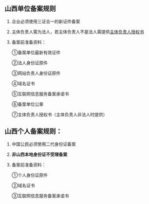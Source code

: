 ## 山西单位备案规则

1. 企业必须使用三证合一的新证件备案

2. 主体负责人需为法人，若主体负责人不是法人需提供[主体负责人授权书](https://badownload.s3.cn-north-1.jdcloud-oss.com/buchongziliao/sanxi/sanxishouquan.doc)

3. 备案前准备资料：

   ①备案单位最新有效证件

   ②法人身份证原件

   ③网站负责人身份证原件
   
   ④域名证书
   
   ⑤互联网信息服务备案承诺书

   ⑥备案单位公章
   
   ⑦主体负责人授权书（主体负责人非法人时提供）

## 山西个人备案规则：

1. 中国公民必须使用二代身份证备案

2. **非山西本地身份证不受理备案**

3. 备案前准备资料：

   ①个人身份证原件
   
   ②域名证书
   
   ③互联网信息服务备案承诺书
